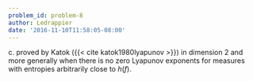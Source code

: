 ```yaml
---
problem_id: problem-8
author: Ledrappier
date: '2016-11-10T11:58:05-08:00'
---
```

c. proved by Katok ({{< cite katok1980lyapunov >}}) in dimension 2 and more
generally when there is no zero Lyapunov exponents for measures with entropies
arbitrarily close to $h(f)$.

